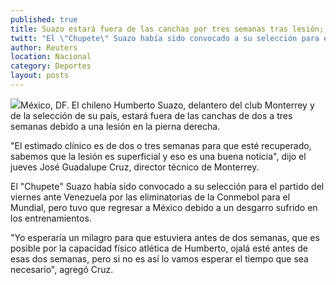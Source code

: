 ```yaml
---
published: true
title: Suazo estará fuera de las canchas por tres semanas tras lesión; espera recuperarse en menos tiempo
twitt: "El \"Chupete\" Suazo había sido convocado a su selección para el partido del viernes ante Venezuela por las eliminatorias de la Conmebol para el Mundial, pero tuvo que regresar a México debido a un desgarro sufrido en los entrenamientos."
author: Reuters
location: Nacional
category: Deportes
layout: posts
---
```


![](http://i.imgur.com/ZiTqkkBm.jpg)México, DF. El chileno Humberto Suazo, delantero del club Monterrey y de la selección de su país, estará fuera de las canchas de dos a tres semanas debido a una lesión en la pierna derecha.

"El estimado clínico es de dos o tres semanas para que esté recuperado, sabemos que la lesión es superficial y eso es una buena noticia", dijo el jueves José Guadalupe Cruz, director técnico de Monterrey.

El "Chupete" Suazo había sido convocado a su selección para el partido del viernes ante Venezuela por las eliminatorias de la Conmebol para el Mundial, pero tuvo que regresar a México debido a un desgarro sufrido en los entrenamientos.

"Yo esperaría un milagro para que estuviera antes de dos semanas, que es posible por la capacidad físico atlética de Humberto, ojalá esté antes de esas dos semanas, pero si no es así lo vamos esperar el tiempo que sea necesario", agregó Cruz.
